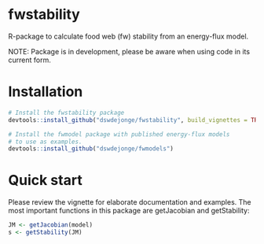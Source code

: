 # fwstability
R-package to calculate food web (fw) stability from an energy-flux model.

NOTE: Package is in development, please be aware when using code in its current form.

# Installation
```r
# Install the fwstability package
devtools::install_github("dswdejonge/fwstability", build_vignettes = TRUE)

# Install the fwmodel package with published energy-flux models
# to use as examples.
devtools::install_github("dswdejonge/fwmodels")
```

# Quick start
Please review the vignette for elaborate documentation and examples. 
The most important functions in this package are getJacobian and getStability:
```r
JM <- getJacobian(model)
s <- getStability(JM)
```
